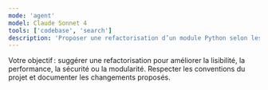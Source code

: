```yaml
---
mode: 'agent'
model: Claude Sonnet 4
tools: ['codebase', 'search']
description: 'Proposer une refactorisation d’un module Python selon les bonnes pratiques.'
---
```

Votre objectif : suggérer une refactorisation pour améliorer la lisibilité, la performance, la sécurité ou la modularité.
Respecter les conventions du projet et documenter les changements proposés.

<!-- Inspired by: https://github.com/github/awesome-copilot/blob/main/prompts/refactor-code.prompt.md -->
